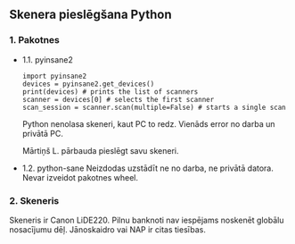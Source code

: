 ## Skenera pieslēgšana Python
### 1. Pakotnes
- 1.1. pyinsane2 
    ```
    import pyinsane2
    devices = pyinsane2.get_devices()
    print(devices) # prints the list of scanners
    scanner = devices[0] # selects the first scanner
    scan_session = scanner.scan(multiple=False) # starts a single scan
    ```
    Python nenolasa skeneri, kaut PC to redz.
    Vienāds error no darba un privātā PC.

    Mārtiņš L. pārbauda pieslēgt savu skeneri.

- 1.2. python-sane 
    Neizdodas uzstādīt ne no darba, ne privātā datora. Nevar izveidot pakotnes wheel.

### 2. Skeneris
Skeneris ir Canon LiDE220.
Pilnu banknoti nav iespējams noskenēt globālu nosacījumu dēļ.
Jānoskaidro vai NAP ir citas tiesības.
